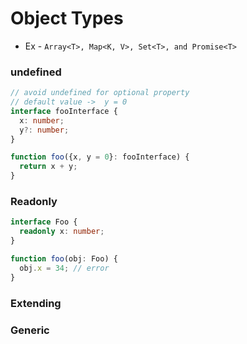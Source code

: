 # Object Types

- Ex - `Array<T>, Map<K, V>, Set<T>, and Promise<T>`

<vc-table>
<template v-slot:cola>

```ts
// way 1 - {}
function foo(x: {a: number; b: number}): number {
  // code
}

// way 2 - interface
interface XInterface {
  a: number;
  b: number;
}

function foo(x: XInterface) {
  // code
}
```

</template>
<template v-slot:colb>

```ts
// way 3 - Type alias

type xType = {
  a: number;
  b: number;
};

function foo(x: xType) {
  // code
}
```

</template>
</vc-table>

### undefined

```ts
// avoid undefined for optional property
// default value ->  y = 0
interface fooInterface {
  x: number;
  y?: number;
}

function foo({x, y = 0}: fooInterface) {
  return x + y;
}
```

### Readonly

```ts
interface Foo {
  readonly x: number;
}

function foo(obj: Foo) {
  obj.x = 34; // error
}
```

### Extending

<vc-table>
<template v-slot:cola>

```ts
interface A {
  x: number;
}
interface B {
  y: number;
}

interface Combo extends A, B {}
```

</template>
<template v-slot:colb>

```ts
interface A {
  x: number;
}
interface B {
  y: number;
}
// & = intersection
// almost same as extends
// difference is how error is handled
type Combo = A & B;
```

</template>
</vc-table>

### Generic

<vc-table>
<template v-slot:cola>

```ts
// interface
interface xyInterface<T> {
  x: T;
  y: T;
}

// usage
let num: xyInterface<number> = {
  x: 3,
  y: 6,
};
```

</template>
<template v-slot:colb>

```ts
// type alias
type xyType<T> = {
  x: T;
  y: T;
};

// we can use union
type xyOrNull<T> = xyType<T> | null;

// usage
let num: xyOrNull<number> = {
  x: 3,
  y: 6,
};

let num1: xyOrNull<null> = {
  x: null,
  y: null,
};

let num2: xyOrNull<null> = null;
```

</template>
</vc-table>
